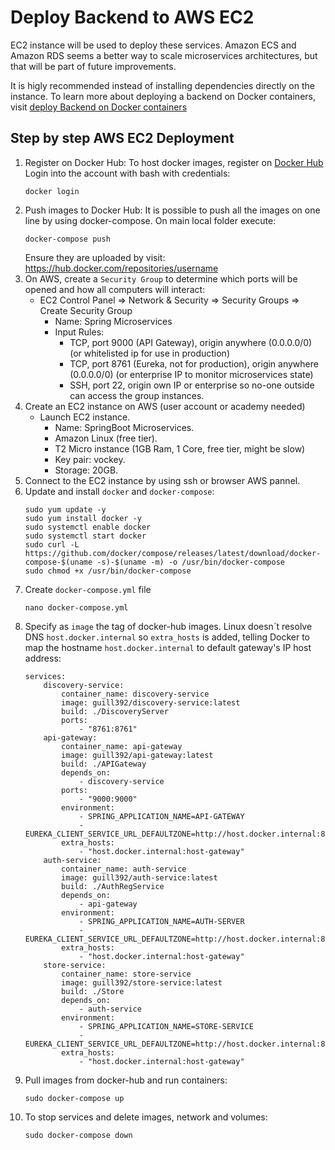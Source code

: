 # Deploy Backend to AWS EC2

EC2 instance will be used to deploy these services. Amazon ECS and Amazon RDS seems a better way to scale microservices architectures, but that will be part of future improvements.

It is higly recommended instead of installing dependencies directly on the instance. To learn more about deploying a backend on Docker containers, visit [deploy Backend on Docker containers](DockerDeploy.md)

## Step by step AWS EC2 Deployment
1. Register on Docker Hub:
    To host docker images, register on [Docker Hub](https://hub.docker.com/)
    Login into the account with bash with credentials:
    ```
    docker login
    ```
2. Push images to Docker Hub:
    It is possible to push all the images on one line by using docker-compose. On main local folder execute:
    ```
    docker-compose push
    ```
    Ensure they are uploaded by visit: https://hub.docker.com/repositories/username
3. On AWS, create a `Security Group` to determine which ports will be opened and how all computers will interact:
    - EC2 Control Panel => Network & Security => Security Groups => Create Security Group
        - Name: Spring Microservices
        - Input Rules:
            - TCP, port 9000 (API Gateway), origin anywhere (0.0.0.0/0) (or whitelisted ip for use in production)
            - TCP, port 8761 (Eureka, not for production), origin anywhere (0.0.0.0/0) (or enterprise IP to monitor microservices state)
            - SSH, port 22, origin own IP or enterprise so no-one outside can access the group instances.
3. Create an EC2 instance on AWS (user account or academy needed)
    - Launch EC2 instance.
        - Name: SpringBoot Microservices.
        - Amazon Linux (free tier).
        - T2 Micro instance (1GB Ram, 1 Core, free tier, might be slow)
        - Key pair: vockey.
        - Storage: 20GB.
4. Connect to the EC2 instance by using ssh or browser AWS pannel.
5. Update and install `docker` and `docker-compose`:
    ```
    sudo yum update -y
    sudo yum install docker -y
    sudo systemctl enable docker
    sudo systemctl start docker
    sudo curl -L https://github.com/docker/compose/releases/latest/download/docker-compose-$(uname -s)-$(uname -m) -o /usr/bin/docker-compose
    sudo chmod +x /usr/bin/docker-compose
    ```
6. Create `docker-compose.yml` file
    ```
    nano docker-compose.yml
    ```
7. Specify as `image` the tag of docker-hub images. Linux doesn´t resolve DNS `host.docker.internal` so `extra_hosts` is added, telling Docker to map the hostname `host.docker.internal` to default gateway's IP host address:
    ``` 
    services:
        discovery-service:
            container_name: discovery-service
            image: guill392/discovery-service:latest
            build: ./DiscoveryServer
            ports:
                - "8761:8761"
        api-gateway:
            container_name: api-gateway
            image: guill392/api-gateway:latest
            build: ./APIGateway
            depends_on:
                - discovery-service
            ports:
                - "9000:9000"
            environment:
                - SPRING_APPLICATION_NAME=API-GATEWAY
                - EUREKA_CLIENT_SERVICE_URL_DEFAULTZONE=http://host.docker.internal:8761/eureka
            extra_hosts:
                - "host.docker.internal:host-gateway"
        auth-service:
            container_name: auth-service
            image: guill392/auth-service:latest
            build: ./AuthRegService
            depends_on:
                - api-gateway
            environment:
                - SPRING_APPLICATION_NAME=AUTH-SERVER
                - EUREKA_CLIENT_SERVICE_URL_DEFAULTZONE=http://host.docker.internal:8761/eureka
            extra_hosts:
                - "host.docker.internal:host-gateway"
        store-service:
            container_name: store-service
            image: guill392/store-service:latest
            build: ./Store
            depends_on:
                - auth-service
            environment:
                - SPRING_APPLICATION_NAME=STORE-SERVICE
                - EUREKA_CLIENT_SERVICE_URL_DEFAULTZONE=http://host.docker.internal:8761/eureka
            extra_hosts:
                - "host.docker.internal:host-gateway"
    ```
8. Pull images from docker-hub and run containers:
    ```
    sudo docker-compose up
    ```
8. To stop services and delete images, network and volumes:
    ```
    sudo docker-compose down
    ```